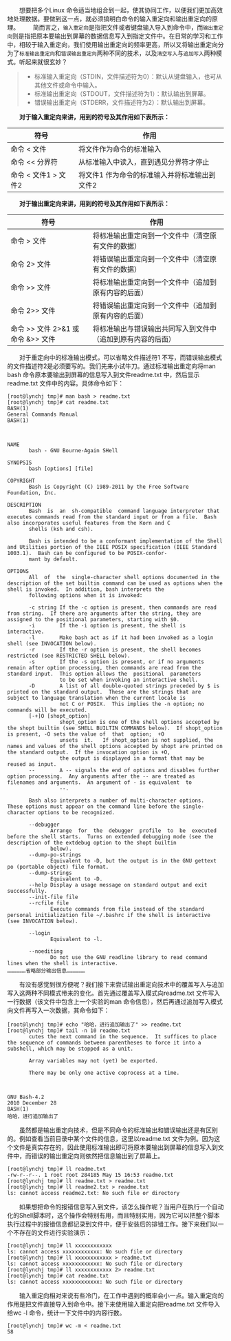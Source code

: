 　　想要把多个Linux 命令适当地组合到一起，使其协同工作，以便我们更加高效地处理数据。要做到这一点，就必须搞明白命令的输入重定向和输出重定向的原理。
　　简而言之，`输入重定向`是指把文件或者键盘输入导入到命令中，而`输出重定向`则是指把原本要输出到屏幕的数据信息写入到指定文件中。在日常的学习和工作中，相较于输入重定向，我们使用输出重定向的频率更高，所以又将输出重定向分为了`标准输出重定向`和`错误输出重定向`两种不同的技术，以及`清空写入`与`追加写入`两种模式。听起来就很玄妙？

> * 标准输入重定向（STDIN，文件描述符为0）：默认从键盘输入，也可从其他文件或命令中输入。
> * 标准输出重定向（STDOUT，文件描述符为1）：默认输出到屏幕。
> * 错误输出重定向（STDERR，文件描述符为2）：默认输出到屏幕。

　　**对于输入重定向来讲，用到的符号及其作用如下表所示：**

| 符号 | 作用 |
| --- | --- |
| 命令 < 文件 | 将文件作为命令的标准输入 |
| 命令 << 分界符 | 从标准输入中读入，直到遇见分界符才停止 |
| 命令 < 文件1 > 文件2 | 将文件1 作为命令的标准输入并将标准输出到文件2 |

　　**对于输出重定向来讲，用到的符号及其作用如下表所示：**

| 符号 | 作用 |
| --- | --- |
| 命令 > 文件 | 将标准输出重定向到一个文件中（清空原有文件的数据） |
| 命令 2> 文件 | 将错误输出重定向到一个文件中（清空原有文件的数据） |
| 命令 >> 文件 | 将标准输出重定向到一个文件中（追加到原有内容的后面） |
| 命令 2>> 文件 | 将错误输出重定向到一个文件中（追加到原有内容的后面） |
| 命令 >> 文件 2>&1 或 命令 &>> 文件 | 将标准输出与错误输出共同写入到文件中（追加到原有内容的后面）|

　　对于重定向中的标准输出模式，可以省略文件描述符1 不写，而错误输出模式的文件描述符2是必须要写的。我们先来小试牛刀。通过标准输出重定向将man bash 命令原本要输出到屏幕的信息写入到文件readme.txt 中，然后显示readme.txt 文件中的内容。具体命令如下：

```
[root@lynchj tmp]# man bash > readme.txt
[root@lynchj tmp]# cat readme.txt
BASH(1)                                                                              General Commands Manual                                                                             BASH(1)



NAME
       bash - GNU Bourne-Again SHell

SYNOPSIS
       bash [options] [file]

COPYRIGHT
       Bash is Copyright (C) 1989-2011 by the Free Software Foundation, Inc.

DESCRIPTION
       Bash  is  an  sh-compatible  command language interpreter that executes commands read from the standard input or from a file.  Bash also incorporates useful features from the Korn and C
       shells (ksh and csh).

       Bash is intended to be a conformant implementation of the Shell and Utilities portion of the IEEE POSIX specification (IEEE Standard 1003.1).  Bash can be configured to be POSIX-confor‐
       mant by default.

OPTIONS
       All  of  the  single-character shell options documented in the description of the set builtin command can be used as options when the shell is invoked.  In addition, bash interprets the
       following options when it is invoked:

       -c string If the -c option is present, then commands are read from string.  If there are arguments after the string, they are assigned to the positional parameters, starting with $0.
       -i        If the -i option is present, the shell is interactive.
       -l        Make bash act as if it had been invoked as a login shell (see INVOCATION below).
       -r        If the -r option is present, the shell becomes restricted (see RESTRICTED SHELL below).
       -s        If the -s option is present, or if no arguments remain after option processing, then commands are read from the standard input.  This option allows the  positional  parameters
                 to be set when invoking an interactive shell.
       -D        A list of all double-quoted strings preceded by $ is printed on the standard output.  These are the strings that are subject to language translation when the current locale is
                 not C or POSIX.  This implies the -n option; no commands will be executed.
       [-+]O [shopt_option]
                 shopt_option is one of the shell options accepted by the shopt builtin (see SHELL BUILTIN COMMANDS below).  If shopt_option is present, -O sets the value of  that  option;  +O
                 unsets  it.   If shopt_option is not supplied, the names and values of the shell options accepted by shopt are printed on the standard output.  If the invocation option is +O,
                 the output is displayed in a format that may be reused as input.
       --        A -- signals the end of options and disables further option processing.  Any arguments after the -- are treated as filenames and arguments.  An argument of - is equivalent  to
                 --.

       Bash also interprets a number of multi-character options.  These options must appear on the command line before the single-character options to be recognized.

       --debugger
              Arrange  for  the  debugger  profile  to  be  executed before the shell starts.  Turns on extended debugging mode (see the description of the extdebug option to the shopt builtin
              below).
       --dump-po-strings
              Equivalent to -D, but the output is in the GNU gettext po (portable object) file format.
       --dump-strings
              Equivalent to -D.
       --help Display a usage message on standard output and exit successfully.
       --init-file file
       --rcfile file
              Execute commands from file instead of the standard personal initialization file ~/.bashrc if the shell is interactive (see INVOCATION below).

       --login
              Equivalent to -l.

       --noediting
              Do not use the GNU readline library to read command lines when the shell is interactive.
………………省略部分输出信息………………
```

　　有没有感觉到很方便呢？我们接下来尝试输出重定向技术中的覆盖写入与追加写入这两种不同模式带来的变化。首先通过覆盖写入模式向readme.txt 文件写入一行数据（该文件中包含上一个实验的man 命令信息），然后再通过追加写入模式向文件再写入一次数据，其命令如下：

```
[root@lynchj tmp]# echo "哈哈，进行追加输出了" >> readme.txt
[root@lynchj tmp]# tail -n 10 readme.txt
       cutes the next command in the sequence.  It suffices to place the sequence of commands between parentheses to force it into a subshell, which may be stopped as a unit.

       Array variables may not (yet) be exported.

       There may be only one active coprocess at a time.



GNU Bash-4.2                                                                            2010 December 28                                                                                 BASH(1)
哈哈，进行追加输出了
```

　　虽然都是输出重定向技术，但是不同命令的标准输出和错误输出还是有区别的。例如查看当前目录中某个文件的信息，这里以readme.txt 文件为例。因为这个文件是真实存在的，因此使用标准输出即可将原本要输出到屏幕的信息写入到文件中，而错误的输出重定向则依然把信息输出到了屏幕上。

```
[root@lynchj tmp]# ll readme.txt
-rw-r--r--. 1 root root 284185 May 15 16:53 readme.txt
[root@lynchj tmp]# ll readme.txt > readme.txt
[root@lynchj tmp]# ll readme2.txt > readme.txt
ls: cannot access readme2.txt: No such file or directory
```

　　如果想把命令的报错信息写入到文件，该怎么操作呢？当用户在执行一个自动化的Shell脚本时，这个操作会特别有用，而且特别实用，因为它可以把整个脚本执行过程中的报错信息都记录到文件中，便于安装后的排错工作。接下来我们以一个不存在的文件进行实验演示：

```
[root@lynchj tmp]# ll xxxxxxxxxxxx
ls: cannot access xxxxxxxxxxxx: No such file or directory
[root@lynchj tmp]# ll xxxxxxxxxxxx > readme.txt
ls: cannot access xxxxxxxxxxxx: No such file or directory
[root@lynchj tmp]# ll xxxxxxxxxxxx 2> readme.txt
[root@lynchj tmp]# cat readme.txt
ls: cannot access xxxxxxxxxxxx: No such file or directory
```

　　输入重定向相对来说有些冷门，在工作中遇到的概率会小一点。输入重定向的作用是把文件直接导入到命令中。接下来使用输入重定向把readme.txt 文件导入给wc -l 命令，统计一下文件中的内容行数。

```
[root@lynchj tmp]# wc -m < readme.txt
58
```
